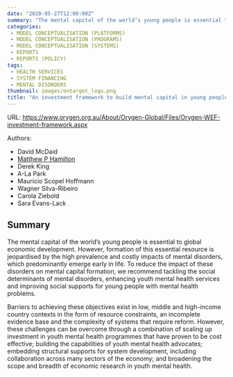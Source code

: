 ```yaml
---
date: "2020-05-27T12:00:00Z"
summary: "The mental capital of the world’s young people is essential to global economic development. However, formation of this essential resource is jeopardised by the high prevalence and costly impacts of mental disorders, which predominantly emerge early in life. To reduce the impact of these disorders on mental capital formation, we recommend tackling the social determinants of mental disorders, enhancing youth mental health services and improving social supports for young people with mental health problems..."
categories:
 - MODEL CONCEPTUALISATION (PLATFORMS)
 - MODEL CONCEPTUALISATION (PROGRAMS)
 - MODEL CONCEPTUALISATION (SYSTEMS)
 - REPORTS
 - REPORTS (POLICY)
tags:
 - HEALTH SERVICES 
 - SYSTEM FINANCING 
 - MENTAL DISORDERS 
thumbnail: images/ontarget_logo.png
title: "An investment framework to build mental capital in young people"
---
```


URL: https://www.orygen.org.au/About/Orygen-Global/Files/Orygen-WEF-investment-framework.aspx

Authors:
 - David McDaid
 - [Matthew P Hamilton](https://mph-economist.netlify.app/)
 - Derek King
 - A-La Park
 - Mauricio Scopel Hoffmann
 - Wagner Silva-Ribeiro
 - Carola Ziebold 
 - Sara Evans-Lack

## Summary

The mental capital of the world’s young people is essential to global economic development. However, formation of this essential resource is jeopardised by the high prevalence and costly impacts of mental disorders, which predominantly emerge early in life. To reduce the impact of these disorders on mental capital formation, we recommend tackling the social determinants of mental disorders, enhancing youth mental health services and improving social supports for young people with mental health problems.

Barriers to achieving these objectives exist in low, middle and high-income country contexts in the form of resource constraints, an incomplete evidence base and the complexity of systems that require reform. However, these challenges can be overcome through a combination of scaling up investment in youth mental health programmes that have proven to be cost effective; building the capabilities of youth mental health advocates; embedding structural supports for system development, including collaboration across many sectors of the economy; and broadening the scope and breadth of economic research in youth mental health.